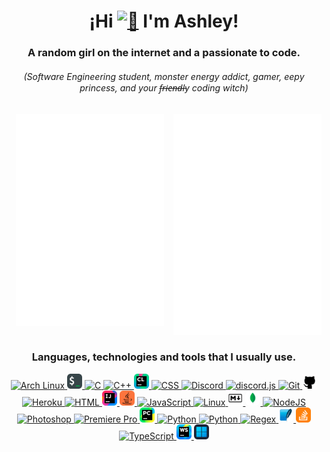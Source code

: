 <div align="center" style="text-align: center">
	<h1>¡Hi <a href="https://github.com/ashl3ycodes#"><img src="./src/images/emojis/wave.gif" width="28" height="27" alt="👋"></a> I'm Ashley!</h1>
	<h3>A random girl on the internet and a passionate to code.</h3>
	<h6>(Software Engineering student, monster energy addict, gamer, eepy princess, and your f̶r̶i̶e̶n̶d̶l̶y coding witch)</h6>
</div>

<div align="center" style="text-align: center">
	<!-- https://github.com/lowlighter/metrics -->
	<a href="https://github.com/ashl3ycodes#">
		<img align="center" width="47%" src="./general-metrics.svg" alt="Metrics"/>
	</a>
	<a href="https://github.com/ashl3ycodes#">
		<img align="right" width="47%" src="./social-metrics.svg" alt="Metrics"/>
	</a>
</div>

<div align="center" style="display: block">
	<br/>
	<!-- https://github.com/tandpfun/skill-icons#readme -->
	<h3 align="center">Languages, technologies and tools that I usually use.</h3>
	<a href="https://archlinux.org/">
		<img src="./src/images/icons/archlinux.png" height="24" width="24" alt="Arch Linux">
	</a>
	<a href="https://www.gnu.org/software/bash/">
		<img src="./src/images/icons/bash.png" height="24" width="24" alt="Bash"/>
	</a>
	<a href="https://www.gnu.org/software/gnu-c-manRual/gnu-c-manual.html">
		<img src="https://skillicons.dev/icons?i=c&theme=dark&perline=1" height="24" width="24" alt="C"/>
	</a>
	<a href="https://isocpp.org/">
		<img src="https://skillicons.dev/icons?i=cpp&theme=dark&perline=1" height="24" width="24" alt="C++"/>
	</a>
	<a href="https://www.jetbrains.com/clion/">
		<img src="./src/images/icons/clion.png" height="24" width="24" alt="CLion"/>
	</a>
	<a href="https://developer.mozilla.org/en-US/docs/Web/CSS">
		<img src="https://skillicons.dev/icons?i=css&theme=dark&perline=1" height="24" width="24" alt="CSS"/>
	</a>
	<a href="https://discord.com/">
		<img src="https://skillicons.dev/icons?i=discord&theme=dark&perline=1" height="24" width="24" alt="Discord"/>
	</a>
	<a href="https://discord.js.org/docs/">
		<img src="./src/images/icons/djs.png" height="24" width="24" alt="discord.js">
	</a>
	<a href="https://git-scm.com/">
		<img src="https://skillicons.dev/icons?i=git&theme=dark&perline=1" height="24" width="24" alt="Git">
	</a>
	<a href="https://github.com">
		<img src="./src/images/icons/github.png" height="24" width="24" alt="Github"/>
	</a>
	<a href="https://www.heroku.com/">
		<img src="https://skillicons.dev/icons?i=heroku&theme=dark&perline=1" height="24" width="24" alt="Heroku">
	</a>
	<a href="https://developer.mozilla.org/en-US/docs/Web/HTML">
		<img src="https://skillicons.dev/icons?i=html&theme=dark&perline=1" height="24" width="24" alt="HTML"/>
	</a>
	<a href="https://www.jetbrains.com/idea/">
		<img src="./src/images/icons/intellij.png" height="24" width="24" alt="IntelliJ">
	</a>
	<a href="https://www.java.com/en/">
		<img src="./src/images/icons/java.png" height="24" width="24" alt="Java">
	</a>
	<a href="https://developer.mozilla.org/en-US/docs/Web/JavaScript">
		<img src="https://skillicons.dev/icons?i=js&theme=dark&perline=1" height="24" width="24" alt="JavaScript"/>
	</a>
	<a href="https://www.linux.org/pages/download/">
		<img src="https://skillicons.dev/icons?i=linux&theme=dark&perlinee=1" height="24" width="24" alt="Linux">
	</a>
	<a href="https://www.markdownguide.org/">
		<img src="./src/images/icons/markdown.png" height="24" width="24" alt="Markdown">
	</a>
	<a href="https://www.mongodb.com/">
		<img src="./src/images/icons/mongodb.png" height="24" width="24" alt="MongoDB">
	</a>
	<a href="https://nodejs.org/">
		<img src="https://skillicons.dev/icons?i=nodejs&theme=dark&perline=1" height="24" width="24" alt="NodeJS">
	</a>
	<a href="https://www.adobe.com/products/photoshop.html">
		<img src="https://skillicons.dev/icons?i=ps&theme=dark&perline=1" height="24" width="24" alt="Photoshop">
	</a>
	<a href="https://www.adobe.com/products/premiere.html">
		<img src="https://skillicons.dev/icons?i=pr&theme=dark&perline=1" height="24" width="24" alt="Premiere Pro">
	</a>
	<a href="https://www.jetbrains.com/pycharm/">
		<img src="./src/images/icons/pycharm.png" height="24" width="24" alt="PyCharm">
	</a>
	<a href="https://www.python.org/">
		<img src="https://skillicons.dev/icons?i=python&theme=dark&perline=1" height="24" width="24" alt="Python">
	</a>
	<a href="https://react.dev/">
		<img src="https://skillicons.dev/icons?i=react&theme=dark&perline=1" height="24" width="24" alt="Python">
	</a>
	<a href="https://regexr.com/">
		<img src="https://skillicons.dev/icons?i=regex&theme=dark&perline=1" height="24" width="24" alt="Regex">
	</a>
	<a href="https://www.sqlite.org/index.html">
		<img src="./src/images/icons/sqlite.png" height="24" width="24" alt="SQLite">
	</a>
	<a href="https://stackoverflow.com">
		<img src="./src/images/icons/stackoverflow.png" height="24" width="24" alt="stackoverflow">
	</a>
	<a href="https://www.typescriptlang.org/">
		<img src="https://skillicons.dev/icons?i=ts&theme=dark&perline=1" height="24" width="24" alt="TypeScript">
	</a>
	<a href="https://www.jetbrains.com/webstorm/">
		<img src="./src/images/icons/webstorm.png" height="24" width="24" alt="WebStorm">
	</a>
	<a href="https://www.microsoft.com/software-download/windows11">
		<img src="./src/images/icons/windows.png" height="24" width="24" alt="WebStorm">
	</a>
</div>

<div align="center" style="text-align: center">
	<!-- https://github.com/Ashutosh00710/github-readme-activity-graph -->
	<a href="https://github.com/ashl3ycodes#">
		<img align="center" src="https://github-readme-activity-graph.vercel.app/graph?username=ashl3ycodes&bg_color=0d111700&color=0366d6&line=549df1&point=403d3d&area=true&hide_border=true&custom_title=Contribution%20Graph" alt="">
	</a>
</div>


